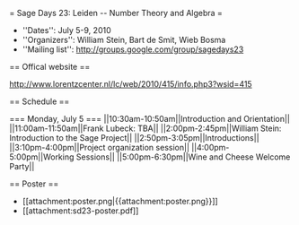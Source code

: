= Sage Days 23: Leiden -- Number Theory and Algebra =

 * ''Dates'': July 5-9, 2010
 * ''Organizers'': William Stein, Bart de Smit, Wieb Bosma
 * ''Mailing list'': http://groups.google.com/group/sagedays23

== Offical website ==

  http://www.lorentzcenter.nl/lc/web/2010/415/info.php3?wsid=415


== Schedule ==

=== Monday, July 5 ===
||10:30am-10:50am||Introduction and Orientation||
||11:00am-11:50am||Frank Lubeck: TBA||
||2:00pm-2:45pm||William Stein: Introduction to the Sage Project||
||2:50pm-3:05pm||Introductions||
||3:10pm-4:00pm||Project organization session||
||4:00pm-5:00pm||Working Sessions||
||5:00pm-6:30pm||Wine and Cheese Welcome Party||


== Poster ==
 
  * [[attachment:poster.png|{{attachment:poster.png}}]]
  * [[attachment:sd23-poster.pdf]]
